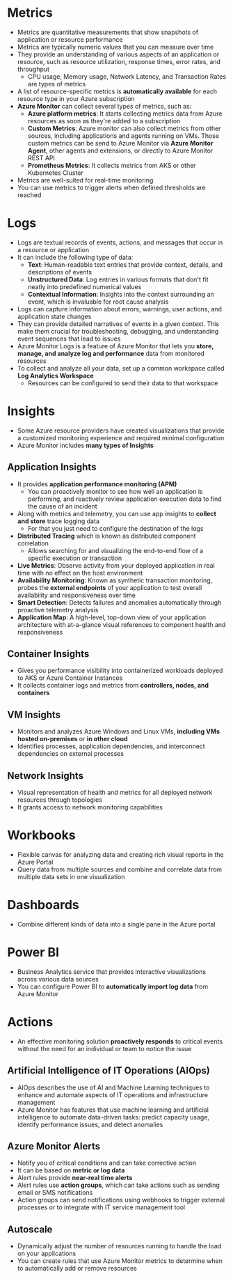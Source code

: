 # Metrics
- Metrics are quantitative measurements that show snapshots of application or resource performance
- Metrics are typically numeric values that you can measure over time
- They provide an understanding of various aspects of an application or resource, such as resource utilization, response times, error rates, and throughput
	- CPU usage, Memory usage, Network Latency, and Transaction Rates are types of metrics
- A list of resource-specific metrics is **automatically available** for each resource type in your Azure subscription
- **Azure Monitor** can collect several types of metrics, such as:
	- **Azure platform metrics**: It starts collecting metrics data from Azure resources as soon as they're added to a subscription
	- **Custom Metrics**: Azure monitor can also collect metrics from other sources, including applications and agents running on VMs. Those custom metrics can be send to Azure Monitor via **Azure Monitor Agent**, other agents and extensions, or directly to Azure Monitor REST API
	- **Prometheus Metrics**: It collects metrics from AKS or other Kubernetes Cluster
- Metrics are well-suited for real-time monitoring
- You can use metrics to trigger alerts when defined thresholds are reached
# Logs
- Logs are textual records of events, actions, and messages that occur in a resource or application
- It can include the following type of data:
	- **Text**: Human-readable text entries that provide context, details, and descriptions of events
	- **Unstructured Data**: Log entries in various formats that don't fit neatly into predefined numerical values
	- **Contextual Information**: Insights into the context surrounding an event, which is invaluable for root cause analysis
- Logs can capture information about errors, warnings, user actions, and application state changes
- They can provide detailed narratives of events in a given context. This make them crucial for troubleshooting, debugging, and understanding event sequences that lead to issues
- Azure Monitor Logs is a feature of Azure Monitor that lets you **store, manage, and analyze log and performance** data from monitored resources
- To collect and analyze all your data, set up a common workspace called **Log Analytics Workspace**
	- Resources can be configured to send their data to that workspace
# Insights
- Some Azure resource providers have created visualizations that provide a customized monitoring experience and required minimal configuration
- Azure Monitor includes **many types of Insights**
## Application Insights
- It provides **application performance monitoring (APM)**
	- You can proactively monitor to see how well an application is performing, and reactively review application execution data to find the cause of an incident
- Along with metrics and telemetry, you can use app insights to **collect and store** trace logging data
	- For that you just need to configure the destination of the logs
- **Distributed Tracing** which is known as distributed component correlation
	- Allows searching for and visualizing the end-to-end flow of a specific execution or transaction
- **Live Metrics**: Observe activity from your deployed application in real time with no effect on the host environment
- **Availability Monitoring**: Known as synthetic transaction monitoring, probes the **external endpoints** of your application to test overall availability and responsiveness over time
- **Smart Detection**: Detects failures and anomalies automatically through proactive telemetry analysis
- **Application Map**: A high-level, top-down view of your application architecture with at-a-glance visual references to component health and responsiveness
## Container Insights
- Gives you performance visibility into containerized workloads deployed to AKS or Azure Container Instances
- It collects container logs and metrics from **controllers, nodes, and containers**
## VM Insights
- Monitors and analyzes Azure Windows and Linux VMs, **including VMs hosted on-premises** or **in other cloud**
- Identifies processes, application dependencies, and interconnect dependencies on external processes
## Network Insights
- Visual representation of health and metrics for all deployed network resources through topologies
- It grants access to network monitoring capabilities
# Workbooks
- Flexible canvas for analyzing data and creating rich visual reports in the Azure Portal
- Query data from multiple sources and combine and correlate data from multiple data sets in one visualization
# Dashboards
- Combine different kinds of data into a single pane in the Azure portal
# Power BI
- Business Analytics service that provides interactive visualizations across various data sources
- You can configure Power BI to **automatically import log data** from Azure Monitor
# Actions
- An effective monitoring solution **proactively responds** to critical events without the need for an individual or team to notice the issue
## Artificial Intelligence of IT Operations (AIOps)
- AIOps describes the use of AI and Machine Learning techniques to enhance and automate aspects of IT operations and infrastructure management
- Azure Monitor has features that use machine learning and artificial intelligence to automate data-driven tasks: predict capacity usage, identify performance issues, and detect anomalies
## Azure Monitor Alerts
- Notify you of critical conditions and can take corrective action
- It can be based on **metric or log data**
- Alert rules provide **near-real time alerts**
- Alert rules use **action groups**, which can take actions such as sending email or SMS notifications
- Action groups can send notifications using webhooks to trigger external processes or to integrate with IT service management tool
## Autoscale
- Dynamically adjust the number of resources running to handle the load on your applications
- You can create rules that use Azure Monitor metrics to determine when to automatically add or remove resources
